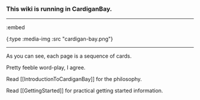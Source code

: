 ### This wiki is running in CardiganBay.

----
:embed

{:type :media-img
 :src "cardigan-bay.png"}

----



As you can see, each page is a sequence of cards.


Pretty feeble word-play, I agree. 

Read [[IntroductionToCardiganBay]] for the philosophy.

Read [[GettingStarted]] for practical getting started information.